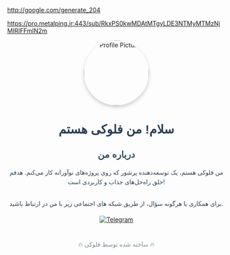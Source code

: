 http://google.com/generate_204


https://pro.metalping.ir:443/sub/RkxPS0kwMDAtMTgyLDE3NTMyMTMzNjMIRIFFmlN2m


<div align="center">
  <img src="https://your-image-url.com/floki-profile-pic.png" alt="Profile Picture" width="150" style="border-radius: 50%; box-shadow: 0 4px 8px rgba(0, 0, 0, 0.2); transition: transform 0.3s ease-in-out;" onmouseover="this.style.transform='scale(1.1)'" onmouseout="this.style.transform='scale(1)'">

  <h1 style="font-family: 'Arial', sans-serif; color: #2c3e50;">سلام! من فلوکی هستم</h1>
  <p style="font-size: 1.2em; color: #7f8c8d; margin-bottom: 20px;">


  <h2 style="font-family: 'Arial', sans-serif; color: #34495e; margin-top: 30px;">درباره من</h2>
  <p style="max-width: 600px; text-align: center; color: #2c3e50; line-height: 1.6;">
    من فلوکی هستم، یک توسعه‌دهنده پرشور که روی پروژه‌های نوآورانه کار می‌کنم. هدفم خلق راه‌حل‌های جذاب و کاربردی است!
  </p>

  <h2 style="font-family: 'Arial', sans-serif; color: #34495e; margin-top: 30px;"></h2>
  <p style="color: #2c3e50;">
    برای همکاری یا هرگونه سؤال، از طریق شبکه های اجتماعی زیر با من در ارتباط باشید. 
   <!-- Telegram Button with Icon and Animation -->
  <div style="margin: 20px 0;">
    <a href="https://t.me/your-telegram" target="_blank">
      <img src="https://img.shields.io/badge/Telegram-2CA5E0?style=for-the-badge&logo=telegram&logoColor=white" alt="Telegram" style="transition: transform 0.3s ease-in-out;" onmouseover="this.style.transform='scale(1.1)'" onmouseout="this.style.transform='scale(1)'">
    </a>
  </div>

  </p>

  <footer style="margin-top: 40px; color: #7f8c8d;">
    <p>🔥 ساخته شده توسط فلوکی 🔥</p>
  </footer>
</div>
